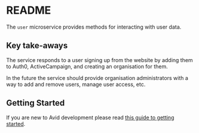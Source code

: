 # README #

The `user` microservice provides methods for interacting with user data.

## Key take-aways
The service responds to a user signing up from the website by adding them to Auth0, ActiveCampaign, and creating an organisation for them.

In the future the service should provide organisation administrators with a way to add and remove users, manage user access, etc.
 
## Getting Started
If you are new to Avid development please read [this guide to getting started](https://github.com/anqaml/docs/wiki/Getting-Started).
